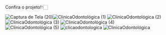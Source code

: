 Confira o projeto!👇🏻

![Captura de Tela (20)](https://github.com/vandersonalm/ClinicaOdontologica-projeto/assets/128627206/135b7ecd-87d1-42f4-b92d-95b7baa4ff58)![ClinicaOdontológica (1)](https://github.com/vandersonalm/ClinicaOdontologica-projeto/assets/128627206/c3965613-4e32-4b78-af26-2d1a7f6c24be)
![ClinicaOdontológica (2)](https://github.com/vandersonalm/ClinicaOdontologica-projeto/assets/128627206/f635feee-ba9c-4449-bd8d-67eb3bc57ad0)
![ClinicaOdontológica (3)](https://github.com/vandersonalm/ClinicaOdontologica-projeto/assets/128627206/c871ecf9-4fbf-4e9d-8057-1d75e666bad6)
![ClinicaOdontológica (4)](https://github.com/vandersonalm/ClinicaOdontologica-projeto/assets/128627206/fc631ab6-a21d-493e-a312-9ad6aae70d57)
![ClinicaOdontológica (5)](https://github.com/vandersonalm/ClinicaOdontologica-projeto/assets/128627206/6c6e7c73-9a55-462c-9659-8fa61aa85a02)
![clicaodontologica](https://github.com/vandersonalm/ClinicaOdontologica-projeto/assets/128627206/952d4f7b-d1df-42b8-a51e-017be2cf6b70)
![ClinicaOdontológica](https://github.com/vandersonalm/ClinicaOdontologica-projeto/assets/128627206/d582d87f-0a54-463b-b6e0-45bb03ac38c5)
